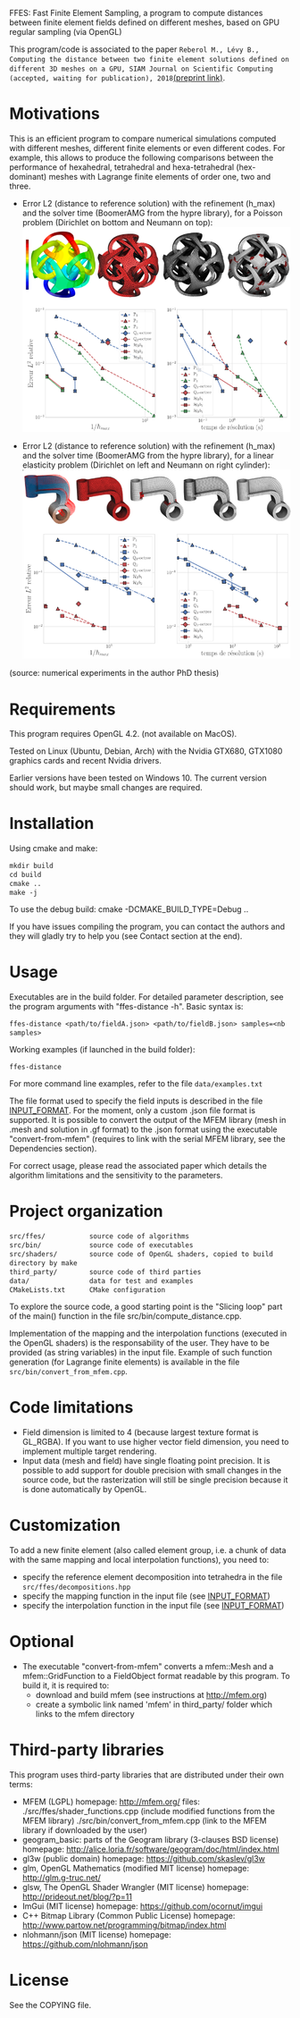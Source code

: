 FFES: Fast Finite Element Sampling, a program to compute distances between
      finite element fields defined on different meshes, based on GPU regular
      sampling (via OpenGL)

This program/code is associated to the paper ``Reberol M., Lévy B., Computing
the distance between two finite element solutions defined on different 3D
meshes on a GPU, SIAM Journal on Scientific Computing (accepted, waiting for publication), 2018``[(preprint
link)](https://hal.inria.fr/hal-01634176).

# Motivations

This is an efficient program to compare numerical simulations computed with
different meshes, different finite elements or even different codes.  For
example, this allows to produce the following comparisons between the
performance of hexahedral, tetrahedral and hexa-tetrahedral (hex-dominant)
meshes with Lagrange finite elements of order one, two and three.

- Error L2 (distance to reference solution) with the refinement (h_max) and
the solver time (BoomerAMG from the hypre library), for a Poisson problem
(Dirichlet on bottom and Neumann on top):
![Metatron Poisson](./doc/figures/ca_metatron.png)

- Error L2 (distance to reference solution) with the refinement (h_max) and
the solver time (BoomerAMG from the hypre library), for a linear elasticity problem
(Dirichlet on left and Neumann on right cylinder):
![Hanger elasticity](./doc/figures/ca_hanger.png)

(source: numerical experiments in the author PhD thesis)

# Requirements 

This program requires OpenGL 4.2. (not available on MacOS).

Tested on Linux (Ubuntu, Debian, Arch) with the Nvidia GTX680, GTX1080 graphics
cards and recent Nvidia drivers.

Earlier versions have been tested on Windows 10. The current version should
work, but maybe small changes are required.


# Installation

Using cmake and make:

    mkdir build
    cd build
    cmake ..
    make -j

To use the debug build: cmake -DCMAKE_BUILD_TYPE=Debug ..

If you have issues compiling the program, you can contact the authors and they will
gladly try to help you (see Contact section at the end).


# Usage

Executables are in the build folder.  For detailed parameter description, see
the program arguments with "ffes-distance -h". Basic syntax is:

    ffes-distance <path/to/fieldA.json> <path/to/fieldB.json> samples=<nb samples> 

Working examples (if launched in the build folder):

    ffes-distance 

For more command line examples, refer to the file `data/examples.txt`

The file format used to specify the field inputs is described in the file
[INPUT_FORMAT](INPUT_FORMAT.md).  For the moment, only a custom .json file format is supported.
It is possible to convert the output of the MFEM library (mesh in .mesh and
solution in .gf format) to the .json format using the executable
"convert-from-mfem" (requires to link with the serial MFEM library, see the
Dependencies section).

For correct usage, please read the associated paper which details the
algorithm limitations and the sensitivity to the parameters.


# Project organization

    src/ffes/           source code of algorithms
    src/bin/            source code of executables
    src/shaders/        source code of OpenGL shaders, copied to build directory by make
    third_party/        source code of third parties
    data/               data for test and examples
    CMakeLists.txt      CMake configuration

To explore the source code, a good starting point is the "Slicing loop" part of
the main() function in the file src/bin/compute_distance.cpp.

Implementation of the mapping and the interpolation functions (executed in the
OpenGL shaders) is the responsability of the user. They have to be provided 
(as string variables) in the input file. Example of such function generation (for Lagrange finite
elements) is available in the file `src/bin/convert_from_mfem.cpp`.

# Code limitations

- Field dimension is limited to 4 (because largest texture format is GL_RGBA).
  If you want to use higher vector field dimension, you need to implement
  multiple target rendering.
- Input data (mesh and field) have single floating point precision. It is
  possible to add support for double precision with small changes in the source
  code, but the rasterization will still be single precision because it is done
  automatically by OpenGL.

# Customization

To add a new finite element (also called element group, i.e. a chunk of data with the same mapping and local interpolation functions), you need to:
- specify the reference element decomposition into tetrahedra in the file `src/ffes/decompositions.hpp`
- specify the mapping function in the input file (see [INPUT_FORMAT](INPUT_FORMAT.md))
- specify the interpolation function in the input file (see [INPUT_FORMAT](INPUT_FORMAT.md))

# Optional

- The executable "convert-from-mfem" converts a mfem::Mesh and a mfem::GridFunction to
  a FieldObject format readable by this program. To build it, it is required to:
  - download and build mfem (see instructions at http://mfem.org)
  - create a symbolic link named 'mfem' in third_party/ folder which links to the mfem directory

# Third-party libraries

This program uses third-party libraries that are distributed under their own terms:
- MFEM (LGPL)
    homepage: http://mfem.org/
    files: 
        ./src/ffes/shader_functions.cpp (include modified functions from the MFEM library)
        ./src/bin/convert_from_mfem.cpp (link to the MFEM library if downloaded by the user)
- geogram_basic: parts of the Geogram library (3-clauses BSD license)
    homepage: http://alice.loria.fr/software/geogram/doc/html/index.html
- gl3w (public domain)
    homepage: https://github.com/skaslev/gl3w
- glm, OpenGL Mathematics (modified MIT license)
    homepage: http://glm.g-truc.net/
- glsw, The OpenGL Shader Wrangler (MIT license)
    homepage: http://prideout.net/blog/?p=11
- ImGui (MIT license)
    homepage: https://github.com/ocornut/imgui
- C++ Bitmap Library (Common Public License)
    homepage: http://www.partow.net/programming/bitmap/index.html
- nlohmann/json (MIT license)
    homepage: https://github.com/nlohmann/json

# License

See the COPYING file.



